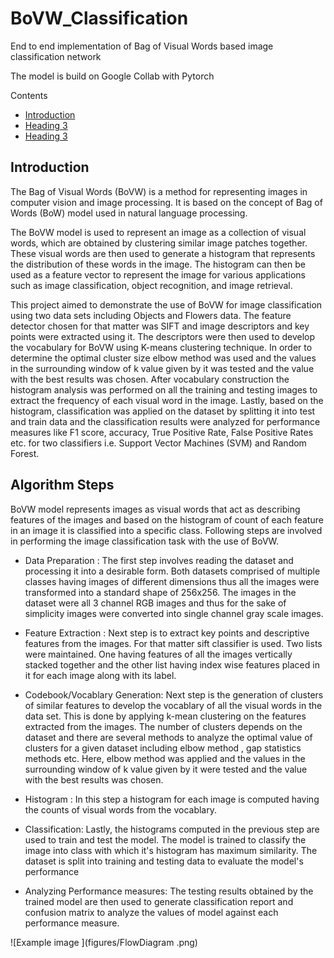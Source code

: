 # BoVW_Classification
 

End to end implementation of Bag of Visual Words based image classification network

The model is build on Google Collab with Pytorch


<!--ts-->
Contents
<!--te-->

<!--ts-->
* [Introduction](##Introduction)
* [Heading 3](#heading-3)
* [Heading 3](#heading-3)
<!--te-->

## Introduction
The Bag of Visual Words (BoVW) is a method for representing images in computer vision and image processing. It is based on the concept of Bag of Words (BoW) model used in natural language processing.

The BoVW model is used to represent an image as a collection of visual words, which are obtained by clustering similar image patches together. These visual words are then used to generate a histogram that represents the distribution of these words in the image. The histogram can then be used as a feature vector to represent the image for various applications such as image classification, object recognition, and image retrieval.

This project aimed to demonstrate the use of BoVW for image classification using two data sets including Objects and Flowers data. The feature detector chosen for that matter was SIFT and image descriptors and key points were extracted using it. The descriptors were then used to develop the vocabulary for BoVW using K-means clustering technique. In order to determine the optimal cluster size elbow method was used and the  values in the surrounding window of k value given by it was tested and the value with the best results was chosen. After vocabulary construction the histogram analysis was performed on all the training and testing images to extract the frequency of each visual word in the image. Lastly, based on the histogram, classification was applied on the dataset by splitting it into test and train data and the classification results were analyzed for performance measures like  F1 score, accuracy, True Positive Rate, False Positive Rates etc. for two classifiers i.e. Support Vector Machines (SVM) and Random Forest.

## Algorithm Steps

BoVW model represents images as visual words that act as describing features of the images and based on the histogram of count of each feature in an image it is classified into a specific class. Following steps are involved in performing the image classification task with the use of BoVW. 
	
- Data Preparation : The first step involves reading the dataset and processing it into a desirable form. Both datasets comprised of multiple classes having images of different dimensions thus all the images were transformed into a standard shape of 256x256. The images in the dataset were all 3 channel RGB images and thus for the sake of simplicity images were converted into single channel gray scale images. 

- Feature Extraction : Next step is to extract key points and descriptive features from the images. For that matter sift classifier is used. Two lists were maintained. One having features of all the images vertically stacked together and the other list having index wise features placed in it for each image along with its label. 

- Codebook/Vocablary Generation: Next step is the generation of clusters of similar features to develop the vocablary of all the visual words in the data set. This is done by applying k-mean clustering on the features extracted from the images. The number of clusters depends on the dataset and there are several methods to analyze the optimal value of clusters for a given dataset including elbow method , gap statistics methods etc. Here, elbow method was applied and the  values in the surrounding window of k value given by it were tested and the value with the best results was chosen.

- Histogram : In this step a histogram for each image is computed having the counts of visual words from the vocablary.

- Classification: Lastly, the histograms computed in the previous step are used to train and test the model. The model is trained to classify the image into class with which it's histogram has maximum similarity. The dataset is split into training and testing data to evaluate the model's performance

- Analyzing Performance measures: The testing results obtained by the trained model are then used to generate classification report and confusion matrix to analyze the values of model against each performance measure.


![Example image ](figures/FlowDiagram .png)

